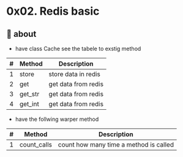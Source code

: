# 0x02. Redis basic

## 🧾 about

- have class Cache see the tabele to exstig method

| # | Method | Description |
| --- | --- | --- |
| 1 | store | store data in redis |
| 2 | get | get data from redis |
| 3 | get_str | get data from redis |
| 4 | get_int | get data from redis |

- have the follwing warper method

| # | Method | Description |
| --- | --- | --- |
| 1 | count_calls | count how many time a method is called |
